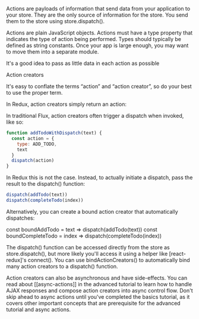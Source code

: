 
Actions are payloads of information that send data from your application to your store. They are the only source of information for the store. You send them to the store using store.dispatch().

Actions are plain JavaScript objects. Actions must have a type property that indicates the type of action being performed. Types should typically be defined as string constants. Once your app is large enough, you may want to move them into a separate module.

It's a good idea to pass as little data in each action as possible

Action creators

 It's easy to conflate the terms “action” and “action creator”, so do your best to use the proper term.

In Redux, action creators simply return an action:

In traditional Flux, action creators often trigger a dispatch when invoked, like so:

```js
function addTodoWithDispatch(text) {
  const action = {
    type: ADD_TODO,
    text
  }
  dispatch(action)
}
```

In Redux this is not the case. Instead, to actually initiate a dispatch, pass the result to the dispatch() function:

```js
dispatch(addTodo(text))
dispatch(completeTodo(index))
```

Alternatively, you can create a bound action creator that automatically dispatches:

const boundAddTodo = text => dispatch(addTodo(text))
const boundCompleteTodo = index => dispatch(completeTodo(index))

The dispatch() function can be accessed directly from the store as store.dispatch(), but more likely you'll access it using a helper like [react-redux]'s connect(). You can use bindActionCreators() to automatically bind many action creators to a dispatch() function.

Action creators can also be asynchronous and have side-effects. You can read about [[async-actions]] in the advanced tutorial to learn how to handle AJAX responses and compose action creators into async control flow. Don't skip ahead to async actions until you've completed the basics tutorial, as it covers other important concepts that are prerequisite for the advanced tutorial and async actions.
